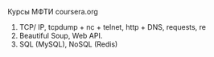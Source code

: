 Курсы МФТИ coursera.org
1. TCP/ IP, tcpdump + nc + telnet, http + DNS, requests, re
2. Beautiful Soup, Web API.
3. SQL (MySQL), NoSQL (Redis)
